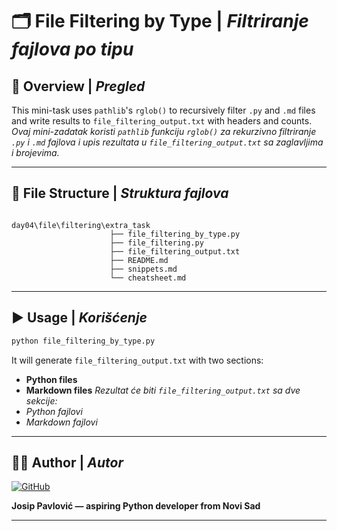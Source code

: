 # 🗂️ File Filtering by Type | _Filtriranje fajlova po tipu_

## 🎯 Overview | _Pregled_

This mini-task uses `pathlib`'s `rglob()` to recursively filter `.py` and `.md` files and write results to `file_filtering_output.txt` with headers and counts.  
_Ovaj mini-zadatak koristi `pathlib` funkciju `rglob()` za rekurzivno filtriranje `.py` i `.md` fajlova i upis rezultata u `file_filtering_output.txt` sa zaglavljima i brojevima._

---

## 📂 File Structure | _Struktura fajlova_

```

day04\file\filtering\extra_task
                      ├── file_filtering_by_type.py
                      ├── file_filtering.py
                      ├── file_filtering_output.txt
                      ├── README.md
                      ├── snippets.md
                      └── cheatsheet.md

```

---

## ▶️ Usage | _Korišćenje_

```bash
python file_filtering_by_type.py
```

It will generate `file_filtering_output.txt` with two sections:

- **Python files**
- **Markdown files**
  _Rezultat će biti `file_filtering_output.txt` sa dve sekcije:_
- _Python fajlovi_
- _Markdown fajlovi_

---

## 👨‍💻 Author | _Autor_

[![GitHub](https://img.shields.io/badge/GitHub-Josip_Pavlović-blue?logo=github)](https://github.com/Jole85)

**Josip Pavlović — aspiring Python developer from Novi Sad**

---
